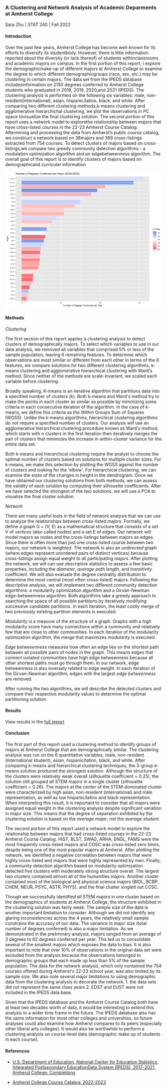 ### A Clustering and Network Analysis of Academic Deparments at Amherst College
Sara Zhu | STAT 240 | Fall 2022    

#### Introduction

Over the past few years, Amherst College has become well-known for its efforts to diversify its studentbody. However, there is little information reported about the diversity (or lack thereof) of students withinclassrooms and academic majors on campus. In the first portion of this report, I explore the demographicmake-up of different majors at Amherst College to examine the degree to which different demographicgroups (race, sex, etc.) may be clustering in certain majors. The data set from the IPEDS database includesinformation on 2150 degrees conferred to Amherst College students who graduated in 2018, 2019, 2020,and 2021 (IPEDS). The clustering analysis is performed on the following six variables: male, non-resident(international), asian, hispanic/latino, black, and white. After comparing two different clustering methods,k-means clustering and agglomerative hierarchichal clustering, we plot the observations in PC space tovisualize the final clustering solution. The second portion of this report uses a network model to explorethe relationship between majors that have cross-listed courses in the 22-23 Amherst Course Catalog. Aftermining and processing the data from Amherst’s public course catalog, we construct a network based on 38majors and 369 cross-listings extracted from 754 courses. To detect clusters of majors based on cross-listings,we compare two greedy community detection algorithms - a modulation optimization algorithm and an edgebetweenness algorithm. The overall goal of this report is to identify clusters of majors based on demographicand curricular information



![Degree Distribution (Annual Average)](https://github.com/sazhu24/stat240-report/blob/main/plots/degrees-plot.png)


#### Methods

*Clustering*

The first section of this report applies a clustering analysis to detect clusters of demographically majors. To select which variables to use in our data analysis, we removed all variables that comprised 5% or less of the sample population, leaving 6 remaining features. To determine which observations are most similar or different from each other in terms of the 6 features, we compare solutions for two different clustering algorithms, k-means clustering and agglomerative hierarchical clustering with Ward's method. Since neither of the methods are scale-invariant, we scaled each variable before clustering.

Broadly speaking, K-means is an iterative algorithm that partitions data into a specified number of clusters (k). Both k-means and Ward's method try to make the points in each cluster as similar as possible by minimizing some criteria in each consecutive iteration of the algorithm. In the case of k-means, we define this criteria as the Within Groups Sum of Squares (WGSS). Unlike the k-means algorithms, hierarchical clustering algorithms do not require a specified number of clusters. Our analysis will use an agglomerative hierarchical clustering procedure known as Ward's method, which starts with n clusters in the first iteration then iteratively merges the pair of clusters that minimizes the increase in within-cluster variance for the entire data set. 

Both k-means and hierarchical clustering require the analyst to choose the optimal number of clusters based on solutions for multiple cluster sizes. For k-means, we make this selection by plotting the WGSS against the number of clusters and looking for the 'elbow'. For hierarchical clustering, we can examine the sizes of the changes in height in the dendrogram. Once we have obtained our clustering solutions from both methods, we can assess the validity of each solution by computing their silhouette coefficients. After we have selected the strongest of the two solutions, we will use a PCA to visualize the final cluster solution.


*Network*

There are many useful tools in the field of network analysis that we can use to analyze the relationships between cross-listed majors. Formally, we define a graph G = (V, E) as a mathematical structure that consists of a set V of *vertices* (also called nodes) and a set E of *edges*. Our network will model majors as nodes and the cross-listings between majors as edges. Since there is often more than just one cross-listed course between two majors, our network is *weighted*. The network is also an *undirected* graph (where edges represent unordered pairs of distinct vertices) because cross-listings assign equal weight to all participating majors. After plotting the network, we will can use descriptive statistics to assess a few basic properties, including the *diameter*, *average path length*, and *transitivity* coefficient. We will also evaluate the degree centrality distribution to determine the most central (most often cross-listed) majors. Following the descriptive analysis, we will implement two different community detection algorithms: a modularity optimization algorithm and a Girvan-Newman edge-betweenness algorithm. Both algorithms take a greedy approach to searching the space of all possible partitions by iteratively modifying successive candidate partitions. In each iteration, the least costly merge of two previously existing partition elements is executed.

*Modularity* is a measure of the structure of a graph. Graphs with a high modularity score have many connections within a community and relatively few that are close to other communities. In each iteration of the modularity optimization algorithm, the merge that maximizes *modularity* is executed. 

*Edge betweeenness* measures how often an edge lies on the shortest path between all possible pairs of nodes in the graph. This means edges that connect isolated communities have high edge betweenness because all other shortest paths must go through them. In our network, edge betweenness is also inversely related to edge weight. In each iteration of the Girvan-Newman algorithm, edges with the largest *edge betweenness* are removed. 

After running the two algorithms, we will describe the detected clusters and compare their respective modularity values to determine the optimal partitioning solution.


#### Results 

View results in the [full report](https://github.com/sazhu24/stat240-report/blob/main/final_report.pdf)

<!-- ![Degree Distribution (Annual Average)](https://github.com/sazhu24/stat240-report/blob/main/plots/degrees-plot.png)
![Clustering Solution - PCA](https://github.com/sazhu24/stat240-report/blob/main/plots/clustering-pca.png)
![Network](https://github.com/sazhu24/stat240-report/blob/main/plots/network.png) -->

#### Conclusion 

The first part of this report used a clustering method to identify groups of majors at Amherst College that are demographically similar. The clustering analysis was run on the 6 quantitative variables, male, non-resident (international student), asian, hispanic/latino, black, and white. After comparing k-means and hierarchical clustering techniques, the 3-group k-means solution produced the strongest solution. Although the structure of the clusters were relatively weak overall (silhouette coefficient = 0.25), the solution still grouped all STEM majors in a single cluster (silhouette coefficient = 0.26). The majors at the center of the STEM-dominated cluster were characterized by high asian, non-resident (international) and male representation, as well as low hispanic/latino and black representation. When interpreting this result, it is important to consider that all majors were assigned equal weight in the clustering analysis despite significant variation in major size. This means that the degree of separation exhibited by the clustering solution is based on the *average major*, not the *average student*. 

The second portion of this report used a network model to explore the relationship between majors that had cross-listed courses in the 22-23 Amherst Course Catalog. HIST, BLST, SWAG, ARHA, ENGL, FAMS were the most frequently cross-listed majors and COSC was cross-listed zero times, despite being one of the most popular majors at Amherst. After plotting the network, we identified a negative correlation between majors that were highly cross-listed and majors that were highly represented by men. Finally, a community detection algorithm based on modularity optimization detected five clusters with moderately strong structure overall. The largest two clusters contained almost all of the humanities majors. Another cluster contained most of the biological and physical science majors (BIOL, BCBP, CHEM, NEUR, PSYC, ASTR, PHYS), and the final cluster singled out COSC. 

Though we successfully identified all STEM majors in one cluster based on the demographics of students at Amherst College, the structure exhibited in the clustering solution was fairly weak. The sample size of the data is another important limitation to consider. Although we did not identify any glaring inconsistencies across the 4 years, the relatively small sample constrains the accuracy of our data. The variance in major size (total number of degrees conferred) is also a major limitation. As we demonstrated in the preliminary analysis, majors ranged from an average of 3 degrees to 62 degrees conferred per year. This led us to consolidate several of the smallest majors which exposes the data to bias. It is also important to note that over 10% of observations in the original data set were excluded from the analysis because the observations belonged to demographic groups that each made up less than 5% of the sample population. The data for the network analysis, which only contained the 754 courses offered during Amherst's 22-23 school year, was also limited by its sample size. We also note several major limitations to using demographic data from the clustering analysis to decorate the network: 1. the data sets did not represent the same class years 2. EDST and EUST were not included in the IPEDS data base. 

Given that the IPEDS database and the Amherst Course Catalog both have at least two decades worth of data, it would be interesting to extend this analysis to a wider time frame in the future. The IPEDS database also has the same information for most other colleges and universities, so future analyses could also examine how Amherst compares to its peers (especially other liberal arts colleges). It would also be worthwhile to perform a clustering analysis on course-level data (demographic make up of students in each course).


#### References 

* [U.S. Department of Education, National Center for Education Statistics, Integrated Postsecondary EducationData System (IPEDS), 2017-2021, Amherst College: Completions](https://nces.ed.gov/ipeds/datacenter/FacsimileView.aspx?surveyNumber=3&unitId=164465&year=2020)

* [Amherst College Course Catalog:  2022-2023](https://www.amherst.edu/academiclife/college-catalog/2223)
